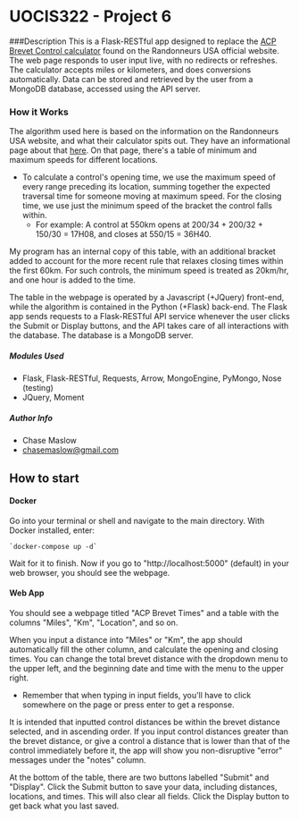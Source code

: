 # UOCIS322 - Project 6 

###Description
This is a Flask-RESTful app designed to replace the [ACP Brevet Control calculator](https://rusa.org/octime_acp.html) found on the Randonneurs USA official website. The web page responds to user input live, with no redirects or refreshes. The calculator accepts miles or kilometers, and does conversions automatically. Data can be stored and retrieved by the user from a MongoDB database, accessed using the API server.

### How it Works
The algorithm used here is based on the information on the Randonneurs USA website, and what their calculator spits out. They have an informational page about that [here](https://rusa.org/pages/acp-brevet-control-times-calculator). On that page, there's a table of minimum and maximum speeds for different locations.

* To calculate a control's opening time, we use the maximum speed of every range preceding its location, summing together the expected traversal time for someone moving at maximum speed. For the closing time, we use just the minimum speed of the bracket the control falls within.
	* For example: A control at 550km opens at 200/34 + 200/32 + 150/30 = 17H08, and closes at 550/15 = 36H40.

My program has an internal copy of this table, with an additional bracket added to account for the more recent rule that relaxes closing times within the first 60km. For such controls, the minimum speed is treated as 20km/hr, and one hour is added to the time.

The table in the webpage is operated by a Javascript (+JQuery) front-end, while the algorithm is contained in the Python (+Flask) back-end. The Flask app sends requests to a Flask-RESTful API service whenever the user clicks the Submit or Display buttons, and the API takes care of all interactions with the database. The database is a MongoDB server.

##### Modules Used
* Flask, Flask-RESTful, Requests, Arrow, MongoEngine, PyMongo, Nose (testing)
* JQuery, Moment

##### Author Info
* Chase Maslow
* chasemaslow@gmail.com

## How to start

#### Docker
Go into your terminal or shell and navigate to the main directory. With Docker installed, enter:

	`docker-compose up -d`

Wait for it to finish. Now if you go to "http://localhost:5000" (default) in your web browser, you should see the webpage.

#### Web App
You should see a webpage titled "ACP Brevet Times" and a table with the columns "Miles", "Km", "Location", and so on.

When you input a distance into "Miles" or "Km", the app should automatically fill the other column, and calculate the opening and closing times. You can change the total brevet distance with the dropdown menu to the upper left, and the beginning date and time with the menu to the upper right.

* Remember that when typing in input fields, you'll have to click somewhere on the page or press enter to get a response.

It is intended that inputted control distances be within the brevet distance selected, and in ascending order. If you input control distances greater than the brevet distance, or give a control a distance that is lower than that of the control immediately before it, the app will show you non-disruptive "error" messages under the "notes" column.

At the bottom of the table, there are two buttons labelled "Submit" and "Display". Click the Submit button to save your data, including distances, locations, and times. This will also clear all fields. Click the Display button to get back what you last saved.
